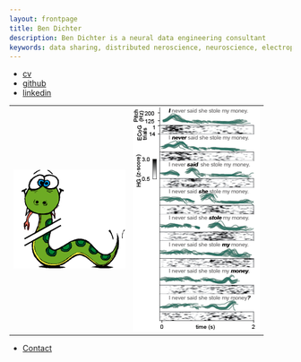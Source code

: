 ```yaml
---
layout: frontpage
title: Ben Dichter
description: Ben Dichter is a neural data engineering consultant
keywords: data sharing, distributed neroscience, neuroscience, electrophysiology, ECoG
---
```


<div class="navbar">
  <div class="navbar-inner">
      <ul class="nav">
          <li><a href="assets/dichter_cv.pdf">cv</a></li>
          <li><a href="https://github.com/bendichter">github</a></li>
          <li><a href="https://www.linkedin.com/in/bendichter/">linkedin</a></li>
      </ul>
  </div>
</div>

<table class="wide">
<tr>
  <td class="left">
    <a href="https://github.com/bendichter/brokenaxes">
        <img src="assets/broken_python_snake.png" alt="brokenaxes" title="brokenaxes"/>
    </a>
  </td>
  <td class="right">
    <a href="https://github.com/ChangLabUcsf/larynx_control">
        <img src="assets/pitch_fig.png" alt="Pitch paper" title="Pitch paper"/>
    </a>
  </td>
</tr>
</table>

<div class="navbar">
  <div class="navbar-inner">
      <ul class="nav">
          <li><a href="{{ site.baseurl }}/pages/about.html#contact">Contact</a></li>
      </ul>
  </div>
</div>
